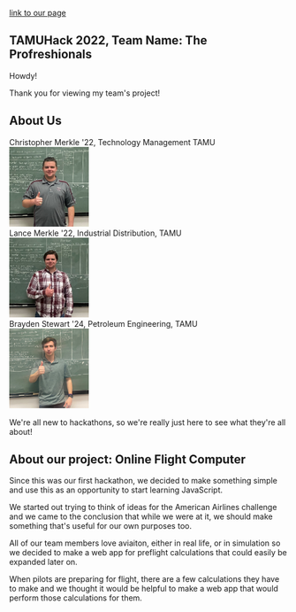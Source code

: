 [link to our page](URL "https://tamuhack-2022.github.io/flight-computer/index.html")

TAMUHack 2022, Team Name: The Profreshionals
--

Howdy!

Thank you for viewing my team's project!<br/>

About Us
--

Christopher Merkle '22, Technology Management TAMU<br/>
<img src="img/IMG_9208.jpg" width="144" height="144"><br/>
Lance Merkle '22, Industrial Distribution, TAMU<br/>
<img src="img/IMG_9206.jpg" width="144" height="144"><br/>
Brayden Stewart '24, Petroleum Engineering, TAMU<br/>
<img src="img/IMG_9207.jpg" width="144" height="144"><br/>

We're all new to hackathons, so we're really just here to see what they're all about!<br/>

About our project: Online Flight Computer
--
Since this was our first hackathon, we decided to make something simple and use this as an opportunity to start learning JavaScript.<br/>

We started out trying to think of ideas for the American Airlines challenge and we came to the conclusion that while we were at it, we should make something that's useful for our own purposes too.<br/>

All of our team members love aviaiton, either in real life, or in simulation so we decided to make a web app for preflight calculations that could easily be expanded later on.<br/>

When pilots are preparing for flight, there are a few calculations they have to make and we thought it would be helpful to make a web app that would perform those calculations for them. 
